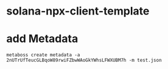 # solana-npx-client-template

# add Metadata
`metaboss create metadata -a 2nUTrUfTeucGLBqoW89rwiFZbwWAoGkYWhsLFWXUBM7h -m test.json`
